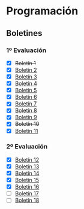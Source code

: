 # Programación

## Boletines

### 1º Evaluación
- [x] ~~Boletín 1~~  
- [x] [Boletín 2](/src/com/aira/evaluacion1/boletin02)  
- [x] [Boletín 3](/src/com/aira/evaluacion1/boletin03)  
- [x] [Boletín 4](/src/com/aira/evaluacion1/boletin04)
- [x] [Boletín 5](/src/com/aira/evaluacion1/boletin05)  
- [x] [Boletín 6](/src/com/aira/evaluacion1/boletin06)
- [x] [Boletín 7](/src/com/aira/evaluacion1/boletin07)  
- [x] [Boletín 8](/src/com/aira/evaluacion1/boletin08)  
- [x] [Boletín 9](/src/com/aira/evaluacion1/boletin09)  
- [x] ~~Boletín 10~~  
- [x] [Boletín 11](/src/com/aira/evaluacion1/boletin11)  

### 2º Evaluación 
- [x] [Boletín 12](/src/com/aira/evaluacion2/boletin12)
- [X] [Boletín 13](/src/com/aira/evaluacion2/boletin13)
- [x] [Boletín 14](/src/com/aira/evaluacion2/boletin14)
- [x] [Boletín 15](/src/com/aira/evaluacion2/boletin15)  
- [x] [Boletín 16](/src/com/aira/evaluacion2/boletin16)
- [ ] [Boletín 17](/src/com/aira/evaluacion2/boletin17)
- [ ] [Boletín 18](/src/com/aira/evaluacion2/boletin17)
